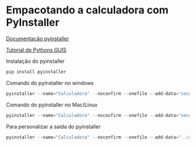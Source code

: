 # Empacotando a calculadora com PyInstaller


[Documentação pyinstaller](https://pyinstaller.org/en/stable/)

[Tutorial de Pythons GUIS](https://www.pythonguis.com/tutorials/packaging-pyside6-applications-windows-pyinstaller-installforge/)

Instalação do pyinstaller

```python
pip install pyinstaller
```

Comando do pyinstaller no windows

```powershell
pyinstaller --name="Calculadora" --noconfirm --onefile --add-data="sessao_07\aula_calculadora\files\;files\" --icon="sessao_07\aula_calculadora\files\icon.png" --noconsole --clean --log-level=WARN  .\sessao_07\aula_calculadora\main.py
```

Comando do pyinstaller no Mac/Linux

```powershell
pyinstaller --name="Calculadora" --noconfirm --onefile --add-data="sessao_07/aula_calculadora/files:files/" --icon="sessao_07/aula_calculadora/files/icon.png" --noconsole --clean --log-level=WARN  sessao_07/aula_calculadora/main.py
```

Para personalizar a saída do pyinstaller

```powershell
pyinstaller --name="Calculadora" --noconfirm --onefile --add-data="..\sessao_07\aula_calculadora\files\;files\" --icon="..\sessao_07\aula_calculadora\files\icon.png" --noconsole --clean --log-level=WARN --distpath ="output\dist" --workpath="output\build" --specpath="output\" .\sessao_07\aula_calculadora\main.py 
```

